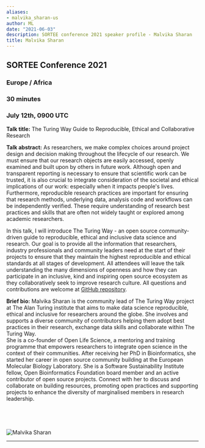```yaml
---
aliases:
- malvika_sharan-us
author: ML
date: "2021-06-03"
description: SORTEE conference 2021 speaker profile - Malvika Sharan
title: Malvika Sharan
---
```


## SORTEE Conference 2021   

### Europe / Africa   

### 30 minutes    

### July 12th, 0900 UTC     


**Talk title:** The Turing Way Guide to Reproducible, Ethical and Collaborative Research   

**Talk abstract:**  As researchers, we make complex choices around project design and decision making throughout the lifecycle of our research. We must ensure that our research objects are easily accessed, openly examined and built upon by others in future work. Although open and transparent reporting is necessary to ensure that scientific work can be trusted, it is also crucial to integrate consideration of the societal and ethical implications of our work: especially when it impacts people's lives. Furthermore, reproducible research practices are important for ensuring that research methods, underlying data, analysis code and workflows can be independently verified. These require understanding of research best practices and skills that are often not widely taught or explored among academic researchers.   

In this talk, I will introduce The Turing Way - an open source community-driven guide to reproducible, ethical and inclusive data science and research. Our goal is to provide all the information that researchers, industry professionals and community leaders need at the start of their projects to ensure that they maintain the highest reproducible and ethical standards at all stages of development. All attendees will leave the talk understanding the many dimensions of openness and how they can participate in an inclusive, kind and inspiring open source ecosystem as they collaboratively seek to improve research culture. All questions and contributions are welcome at [GitHub repository](https://github.com/alan-turing-institute/the-turing-way).   

**Brief bio:** Malvika Sharan is the community lead of The Turing Way project at The Alan Turing institute that aims to make data science reproducible, ethical and inclusive for researchers around the globe. She involves and supports a diverse community of contributors helping them adopt best practices in their research, exchange data skills and collaborate within The Turing Way.    
She is a co-founder of Open Life Science, a mentoring and training programme that empowers researchers to integrate open science in the context of their communities. After receiving her PhD in Bioinformatics, she started her career in open source community building at the European Molecular Biology Laboratory. She is a Software Sustainability Institute fellow, Open Bioinformatics Foundation board member and an active contributor of open source projects. Connect with her to discuss and collaborate on building resources, promoting open practices and supporting projects to enhance the diversity of marginalised members in research leadership.   


&nbsp;
--------------------------------------------------------------------------------------------------------------------

![Malvika Sharan](/img/people/MalvikaSharan.png) 

--------------------------------------------------------------------------------------------------------------------

&nbsp;



